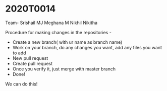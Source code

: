 # 2020T0014
Team-
Srishail MJ
Meghana M
Nikhil
Nikitha

Procedure for making changes in the repositories - 
- Create a new branch( with ur name as branch name)
- Work on your branch, do any changes you want, add any files you want to add
- New pull request
- Create pull request
- Once you verify it, just merge with master branch
- Done!

We can do this!
